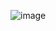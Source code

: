 ![image](https://user-images.githubusercontent.com/20204153/160650480-4665a423-cc09-4bb1-a3e7-2e2edc59b3a7.png)
